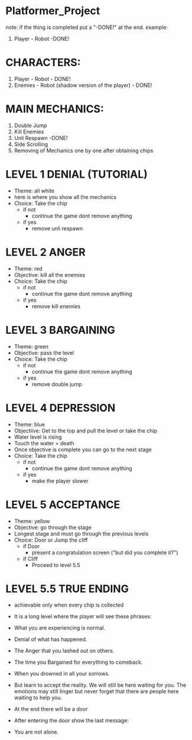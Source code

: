 # Platformer_Project

note:
if the thing is completed put a "-DONE!" at the end.
example:
1. Player - Robot -DONE!

# CHARACTERS:
1. Player - Robot - DONE!
2. Enemies - Robot (shadow version of the player) - DONE!

# MAIN MECHANICS:
1. Double Jump
2. Kill Enemies
3. Unli Respawn -DONE!
4. Side Scrolling 
5. Removing of Mechanics one by one after obtaining chips

# LEVEL 1 DENIAL (TUTORIAL)
- Theme: all white
- here is where you show all the mechanics
- Choice: Take the chip
    * if not
      * continue the game dont remove anything
    * if yes
      * remove unli respawn
      
# LEVEL 2 ANGER 
- Theme: red
- Objective: kill all the enemies
- Choice: Take the chip
     * if not 
        * continue the game dont remove anything
     * if yes
        * remove kill enemies
 
# LEVEL 3 BARGAINING
- Theme: green
- Objective: pass the level
- Choice: Take the chip
     * if not
        * continue the game dont remove anything
     * if yes
         * remove double jump
         
# LEVEL 4 DEPRESSION
- Theme: blue
- Objectiive: Get to the top and pull the level or take the chip
- Water level is rising 
- Touch the water = death
- Once objective is complete you can go to the next stage
- Choice: Take the chip
     * if not 
          * continue the game dont remove anything
     * if yes
          * make the player slower
          
# LEVEL 5 ACCEPTANCE
- Theme: yellow
- Objective: go through the stage
- Longest stage and must go through the previous levels
- Choice: Door or Jump the cliff
     * if Door
          * present a congratulation screen ("but did you complete it?")
     * if Cliff
          * Proceed to level 5.5 

# LEVEL 5.5 TRUE ENDING
- achievable only when every chip is collected
- It is a long level where the player will see these phrases: 
- What you are experiencing is normal.
- Denial of what has happened. 
- The Anger that you lashed out on others. 
- The time you Bargained for everything to comeback. 
- When you drowned in all your sorrows. 
- But learn to accept the reality. We will still be here waiting for you. The emotions may still linger but never forget that there are people here waiting to help you. 

- At the end there will be a door 
- After entering the door show the last message:
- You are not alone.

